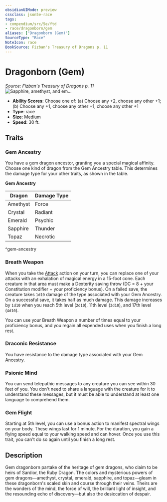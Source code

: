 ```yaml
---
obsidianUIMode: preview
cssclass: json5e-race
tags:
- compendium/src/5e/ftd
- race/dragonborn/gem
aliases: ["Dragonborn (Gem)"]
SourceType: "Race"
NoteIcon: race
BookSource: Fizban's Treasury of Dragons p. 11
---
```

# Dragonborn (Gem)
*Source: Fizban's Treasury of Dragons p. 11*  
![Sapphire, amethyst, and em...](/2-Mechanics/CLI/races/img/gem-dragonborn.webp#right "Sapphire, amethyst, and emerald dragonborn share stories around the fire")  

- **Ability Scores**: Choose one of: (a) Choose any +2, choose any other +1; (b) Choose any +1, choose any other +1, choose any other +1
- **Type**: race
- **Size**: Medium
- **Speed**: 30 ft.

## Traits

### Gem Ancestry

You have a gem dragon ancestor, granting you a special magical affinity. Choose one kind of dragon from the Gem Ancestry table. This determines the damage type for your other traits, as shown in the table.

**Gem Ancestry**

| Dragon | Damage Type |
|--------|-------------|
| Amethyst | Force |
| Crystal | Radiant |
| Emerald | Psychic |
| Sapphire | Thunder |
| Topaz | Necrotic |
^gem-ancestry

### Breath Weapon

When you take the [Attack](/2-Mechanics/CLI/rules/actions.md#Attack) action on your turn, you can replace one of your attacks with an exhalation of magical energy in a 15-foot cone. Each creature in that area must make a Dexterity saving throw (DC = 8 + your Constitution modifier + your proficiency bonus). On a failed save, the creature takes `1d10` damage of the type associated with your Gem Ancestry. On a successful save, it takes half as much damage. This damage increases by `1d10` when you reach 5th level (`2d10`), 11th level (`3d10`), and 17th level (`4d10`).

You can use your Breath Weapon a number of times equal to your proficiency bonus, and you regain all expended uses when you finish a long rest.

### Draconic Resistance

You have resistance to the damage type associated with your Gem Ancestry.

### Psionic Mind

You can send telepathic messages to any creature you can see within 30 feet of you. You don't need to share a language with the creature for it to understand these messages, but it must be able to understand at least one language to comprehend them.

### Gem Flight

Starting at 5th level, you can use a bonus action to manifest spectral wings on your body. These wings last for 1 minute. For the duration, you gain a flying speed equal to your walking speed and can hover. Once you use this trait, you can't do so again until you finish a long rest.

## Description

Gem dragonborn partake of the heritage of gem dragons, who claim to be heirs of Sardior, the Ruby Dragon. The colors and mysterious powers of gem dragons—amethyst, crystal, emerald, sapphire, and topaz—gleam in these dragonborn's scaled skin and course through their veins. Theirs are the wonders of the mind, the force of will, the brilliant light of insight, and the resounding echo of discovery—but also the desiccation of despair.